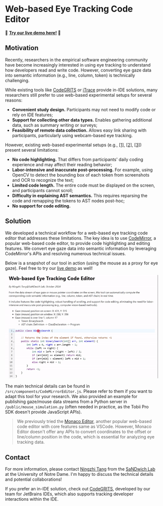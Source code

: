 # Web-based Eye Tracking Code Editor

🚀 **[Try our live demo here!](https://webeyecode.netlify.app/)** 🎉

## Motivation

Recently, researchers in the empirical software engineering community have become increasingly interested in using eye tracking to understand how developers read and write code. However, converting eye gaze data into semantic information (e.g., line, column, token) is technically challenging.

While existing tools like [CodeGRITS](https://codegrits.github.io/CodeGRITS/) or [iTrace](https://www.i-trace.org/) provide in-IDE solutions, many researchers still prefer to use web-based experimental setups for several reasons:
- **Convenient study design.** Participants may not need to modify code or rely on IDE features;
- **Support for collecting other data types.** Enables gathering additional data, such as summary writing or surveys;
- **Feasibility of remote data collection.** Allows easy link sharing with participants, particularly using webcam-based eye tracking.

However, existing web-based experimental setups (e.g., [[1]](https://dl.acm.org/doi/full/10.1145/3664808), [[2]](https://dl.acm.org/doi/abs/10.1145/3643732), [[3]](https://onlinelibrary.wiley.com/doi/full/10.1002/smr.2706)) present several limitations:

- **No code highlighting.** That differs from participants' daily coding experience and may affect their reading behavior;
- **Labor-intensive and inaccurate post-processing.** For example, using OpenCV to detect the bounding box of each token from screenshots and OCR to recognize the text;
- **Limited code length.** The entire code must be displayed on the screen, and participants cannot scroll;
- **Difficulty in explaining AST semantics.** This requires reparsing the code and remapping the tokens to AST nodes post-hoc;
- **No support for code editing.**

## Solution

We developed a technical workflow for a web-based eye tracking code editor that addresses these limitations. The key idea is to use [CodeMirror](https://codemirror.net/), a popular web-based code editor, to provide code highlighting and editing features. We convert eye gaze data into semantic information by leveraging CodeMirror's APIs and resolving numerous technical issues.

Below is a snapshot of our tool in action (using the mouse as a proxy for eye gaze). Feel free to try our [live demo](https://webeyecode.netlify.app/) as well!

<p align="center">
    <img src="./public/demo.gif" width="700px" max-width="100%" alt="Demo">
</p>

The main technical details can be found in `/src/components/CodeMirrorEditor.js`. Please refer to them if you want to adapt this tool for your research. We also provided an example for publishing gaze/mouse data streams from a Python server in `/public/mouse_simulation.py` (often needed in practice, as the Tobii Pro SDK doesn't provide JavaScript APIs).

> We previously tried the [Monaco Editor](https://microsoft.github.io/monaco-editor/), another popular web-based code editor with core features same as VSCode. However, Monaco Editor doesn't offer any APIs to convert coordinates to the offset or line/column position in the code, which is essential for analyzing eye tracking data.

## Contact

For more information, please contact [Ningzhi Tang](mailto:ntang@nd.edu) from the [SaNDwich Lab](https://toby.li/) at the University of Notre Dame. I'm happy to discuss the technical details and potential collaborations!

If you prefer an in-IDE solution, check out [CodeGRITS](https://codegrits.github.io/CodeGRITS/), developed by our team for JetBrains IDEs, which also supports tracking developer interactions within the IDE.